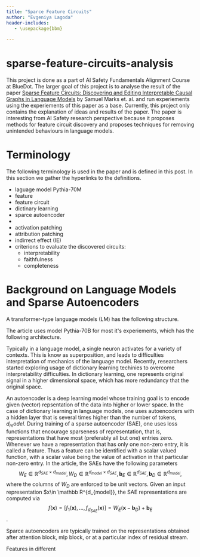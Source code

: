 ```yaml
---
title: "Sparce Feature Circuits"
author: "Evgeniya Lagoda"
header-includes:
   - \usepackage{bbm}
    
---
```


# sparse-feature-circuits-analysis

This project is done as a part of AI Safety Fundamentals Alignment Course at BlueDot. The larger goal of this project is to analyse the result of the paper [Sparse Feature Circuits: Discovering and Editing Interpretable Causal Graphs in Language Models](https://arxiv.org/abs/2403.19647) by Samuel Marks et. al. and run experiements using the experiements of this paper as a base. Currently, this project only contains the explanation of ideas and results of the paper. The paper is interesting from AI Safety research perspective because it proposes methods for feature circuit discovery and proposes techniques for removing unintended behaviours in language models.

# Terminology
The following terminology is used in the paper and is defined in this post. In this section we gather the hyperlinks to the definitions.

 - laguage model Pythia-70M
 - feature
 - feature circuit
 - dictinary learning
 - sparce autoencoder
 - 
 - activation patching
 - attribution patching
 - indirrect effect (IE)
 - criterions to evaluate the discovered circuits:
    - interpretability
    - faithfulness
    - completeness


# Background on Language Models and Sparse Autoencoders

A transformer-type language models (LM) has the following structure.

The article uses model Pythia-70B for most it's experiements, which has the following architecture. 

Typically in a language model, a single neuron activates for a variety of contexts. This is know as superposition, and leads to difficulties interpretation of mechanics of the language model. Recently, researchers started exploring usage of dictionary learning techinies to overcome interpretability difficulties. In dictionary learning, one represents original signal in a higher dimensional space, which has more redundancy that the original space.

An autoencoder is a deep learning model whose training goal is to encode given (vector) repsentation of the data into higher or lower space. In the case of dictionary learning in language models, one uses autoencoders with a hidden layer that is several times higher than the number of tokens, $d_model$. During training of a sparse autoencoder (SAE), one uses loss functions that encourage sparseness of representation, that is, representations that have most (preferably all but one) entries zero. Whenever we have a representation that has only one non-zero entry, it is called a feature. Thus a feature can be identified with a scalar valued function, with a scalar value being the value of activation in that particular non-zero entry. In the article, the SAEs have the following parameters
$$W_E\in \mathbb R^{d_{SAE}\times d_{model}}, W_D\in \mathbb R^{d_{model}\times d_{SAE}}, \pmb b_E\in \mathbb R^{d_{SAE}}, \pmb b_D\in \mathbb R^{d_{model}} ,$$
where the columns of $W_D$ are enforced to be unit vectors. Given an input representation $x\in \mathbb R^{d_{model}}, the SAE representations are computed via
$$f(\pmb x)=[f_1(\pmb x), \dots, f_d_{SAE}(\pmb x)]=W_E(\pmb x-\pmb b_D)+ \pmb b_E $$.




Sparce autoencoders are typically trained on the representations obtained after attention block, mlp block, or at a particular index of residual stream. 

Features in different 

